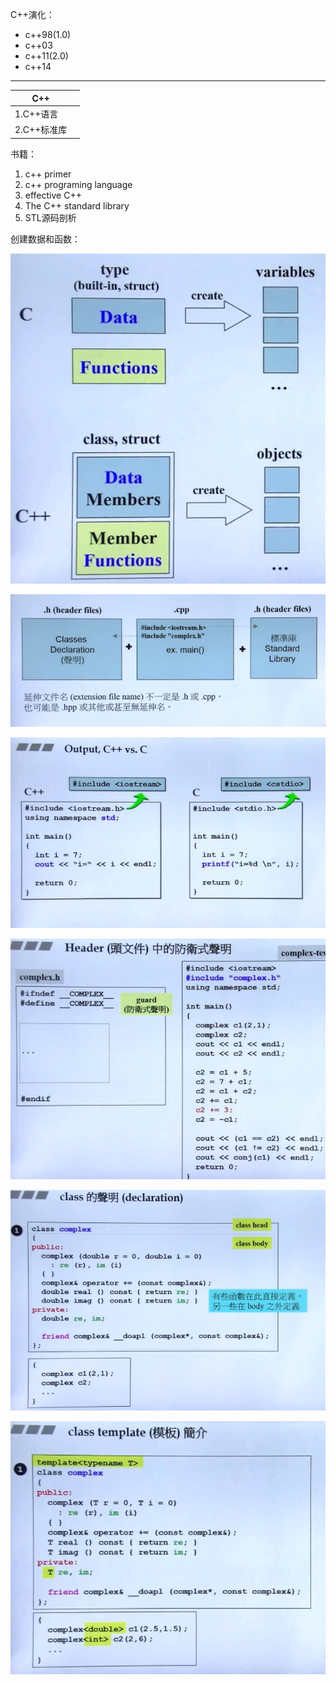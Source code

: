 C++演化：
- c++98(1.0)
- c++03
- c++11(2.0)
- c++14

---

| C++      |      |
| -------- | ---- |
| 1.C++语言  |      |
| 2.C++标准库 |      |

书籍：
1. c++ primer
2. c++ programing language
3. effective C++
4. The C++ standard library
5. STL源码剖析




创建数据和函数：

![](images/Snipaste_2019-01-30_13-45-10.jpg)

![](images/Snipaste_2019-01-30_13-55-16.jpg)

![](images/Snipaste_2019-01-30_13-57-10.jpg)

![](images/Snipaste_2019-01-30_14-00-04.jpg)

![](images/Snipaste_2019-01-30_14-02-48.jpg)

![](images/Snipaste_2019-01-30_14-04-04.jpg)























